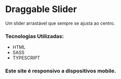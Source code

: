 # Draggable Slider

Um slider arrastável que sempre se ajusta ao centro.

### Tecnologias Utilizadas:
<ul>
  <li>HTML</li>
  <li>SASS</li>
  <li>TYPESCRIPT</li>
</ul>

### Este site é responsivo a dispositivos mobile.
